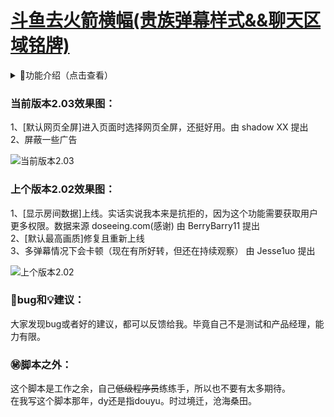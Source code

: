 # [斗鱼去火箭横幅(贵族弹幕样式&&聊天区域铭牌)](https://greasyfork.org/zh-CN/scripts/381934)

<details>
<summary>📔功能介绍（点击查看）</summary>
1、【✅功能按钮】 默认最高画质、弹幕悬停、竞猜显示、抽奖显示、背景显示、礼物栏简化、聊天框简化、禁言消息显示、聊天框用户铭牌显示、显示房间数据（人数、消费、时常）、默认网页全屏。<br>
2、【✅默认设置】左侧展开默认收起、弹幕简化（贵族弹幕）、聊天框消息简化（大部分系统消息）<br>
3、【✅屏蔽】屏蔽内容过多，这里就不展开了....<br>
</details>

### 当前版本2.03效果图：

 1、[默认网页全屏]进入页面时选择网页全屏，还挺好用。由 shadow XX 提出<br>
 2、屏蔽一些广告<br>

![当前版本2.03][2.03]

### 上个版本2.02效果图：

 1、[显示房间数据]上线。实话实说我本来是抗拒的，因为这个功能需要获取用户更多权限。数据来源 doseeing.com(感谢) 由 BerryBarry11 提出<br>
 2、[默认最高画质]修复且重新上线<br>
 3、多弹幕情况下会卡顿（现在有所好转，但还在持续观察） 由 Jesse1uo 提出<br>

![上个版本2.02][2.02]

### 🐞bug和💡建议：

大家发现bug或者好的建议，都可以反馈给我。毕竟自己不是测试和产品经理，能力有限。

### ㊙️脚本之外：

这个脚本是工作之余，自己<del>低级程序员</del>练练手，所以也不要有太多期待。<br>
在我写这个脚本那年，dy还是指douyu。时过境迁，沧海桑田。<br>
<!-- dy/douyu -->
[2.03]:https://wah0713.github.io/douyuRemoveAds/image/douyu2.03.png
[2.02]:https://wah0713.github.io/douyuRemoveAds/image/douyu2.02.png
